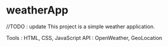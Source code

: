 # weatherApp

//TODO : update
This project is a simple weather application.

Tools : HTML, CSS, JavaScript
API : OpenWeather, GeoLocation
